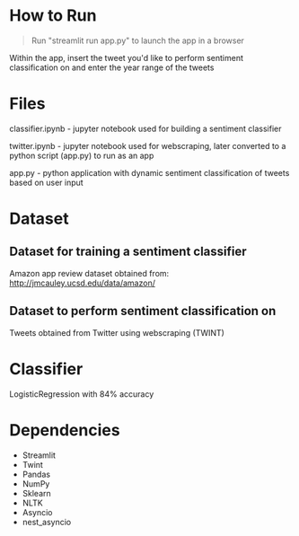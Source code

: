 # How to Run

> Run "streamlit run app.py" to launch the app in a browser

Within the app, insert the tweet you'd like to perform sentiment classification on and enter the year range of the tweets

# Files
classifier.ipynb - jupyter notebook used for building a sentiment classifier

twitter.ipynb - jupyter notebook used for webscraping, later converted to a python script (app.py) to run as an app

app.py - python application with dynamic sentiment classification of tweets based on user input

# Dataset 

## Dataset for training a sentiment classifier
Amazon app review dataset obtained from: http://jmcauley.ucsd.edu/data/amazon/

## Dataset to perform sentiment classification on
Tweets obtained from Twitter using webscraping (TWINT)

# Classifier
LogisticRegression with 84% accuracy

# Dependencies
- Streamlit
- Twint
- Pandas
- NumPy
- Sklearn
- NLTK
- Asyncio
- nest_asyncio